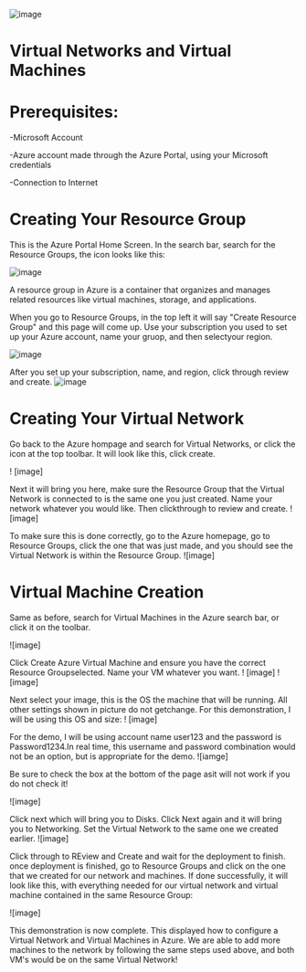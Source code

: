 ![image](https://github.com/user-attachments/assets/f4a86f09-09b8-4ab5-870b-a2de3c588e6f)
# Virtual Networks and Virtual Machines


# Prerequisites:
-Microsoft Account

-Azure account made through the Azure Portal, using your Microsoft credentials

-Connection to Internet


# Creating Your Resource Group

This is the Azure Portal Home Screen. In the search bar, search for the Resource Groups, the icon looks like this:

![image](https://github.com/user-attachments/assets/4f7a541e-bfe2-40d0-b081-ca71c51b5045)


A resource group in Azure is a container that organizes and manages related resources like virtual machines, storage, and applications.

When you go to Resource Groups, in the top left it will say "Create Resource Group" and this page will come up. Use your subscription you used to set up your Azure account, name your gruop, and then selectyour region.

![image](https://github.com/user-attachments/assets/5ee0f022-4278-4e23-9411-6a813d43f9e5)

After you set up your subscription, name, and region, click through review and create.
![image](https://github.com/user-attachments/assets/54074f5f-2776-48e7-a838-fc03382e5c80)



# Creating Your Virtual Network

Go back to the Azure hompage and search for Virtual Networks, or click the icon at the top toolbar. It will look like this, click create.

! [image]

Next it will bring you here, make sure the Resource Group that the Virtual Network is connected to is the same one you just created. Name your network whatever you would like. Then clickthrough to review and create.
! [image]

To make sure this is done correctly, go to the Azure homepage, go to Resource Groups, click the one that was just made, and you should see the Virtual Network is within the Resource Group. 
![image]

# Virtual Machine Creation

Same as before, search for Virtual Machines in the Azure search bar, or click it on the toolbar.

![image]

Click Create Azure Virtual Machine and ensure you have the correct Resource Groupselected. Name your VM whatever you want.
! [image]
! [image]

Next select your image, this is the OS the machine that will be running. All other settings shown in picture do not getchange. For this demonstration, I will be using this OS and size:
! [image]

For the demo, I will be using account name user123 and the password is Password1234.In real time, this username and password combination would not be an option, but is appropriate for the demo.
![iamge]

Be sure to check the box at the bottom of the page asit will not work if you do not check it!

![image]

Click next which will bring you to Disks. Click Next again and it will bring you to Networking. Set the Virtual Network to the same one we created earlier.
![image]

Click through to REview and Create and wait for the deployment to finish. once deployment is finished, go to Resource Groups and click on the one that we created for our network and machines. If done successfully, it will look like this, with everything needed for our virtual network and virtual machine contained in the same Resource Group:

![image]

This demonstration is now complete. This displayed how to configure a Virtual Network and Virtual Machines in Azure. We are able to add more machines to the network by following the same steps used above, and both VM's would be on the same Virtual Network!








